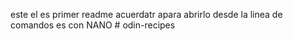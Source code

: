 este el es primer readme acuerdatr apara abrirlo desde la linea de comandos es con NANO # odin-recipes
